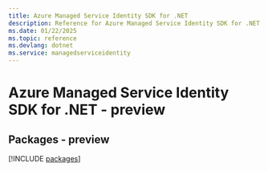 ```yaml
---
title: Azure Managed Service Identity SDK for .NET
description: Reference for Azure Managed Service Identity SDK for .NET
ms.date: 01/22/2025
ms.topic: reference
ms.devlang: dotnet
ms.service: managedserviceidentity
---
```

# Azure Managed Service Identity SDK for .NET - preview
## Packages - preview
[!INCLUDE [packages](managed-service-identity-index.md)]